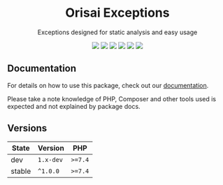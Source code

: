<h1 align="center">Orisai Exceptions</h1>

<p align="center">
    Exceptions designed for static analysis and easy usage
</p>

<p align=center>
  <a href="https://github.com/orisai/exceptions/actions?query=workflow%3Aci"><img src="https://github.com/orisai/exceptions/workflows/ci/badge.svg"></a>
  <a href="https://coveralls.io/r/orisai/exceptions"><img src="https://badgen.net/coveralls/c/github/orisai/exceptions/v1.x?cache=300"></a>
  <a href="https://dashboard.stryker-mutator.io/reports/github.com/orisai/exceptions/v1.x"><img src="https://badge.stryker-mutator.io/github.com/orisai/exceptions/v1.x"></a>
  <a href="https://packagist.org/packages/orisai/exceptions"><img src="https://badgen.net/packagist/dt/orisai/exceptions?cache=3600"></a>
  <a href="https://packagist.org/packages/orisai/exceptions"><img src="https://badgen.net/packagist/v/orisai/exceptions?cache=3600"></a>
  <a href="https://choosealicense.com/licenses/mpl-2.0/"><img src="https://badgen.net/badge/license/MPL-2.0/blue?cache=3600"></a>
<p>

## Documentation

For details on how to use this package, check out our [documentation](docs/README.md).

Please take a note knowledge of PHP, Composer and other tools used is expected and not explained by package docs.

## Versions

| State  | Version      | PHP     |
|--------|--------------|---------|
| dev    | `1.x-dev`    | `>=7.4` |
| stable | `^1.0.0`     | `>=7.4` |
